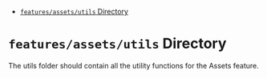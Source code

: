 <!-- START doctoc generated TOC please keep comment here to allow auto update -->
<!-- DON'T EDIT THIS SECTION, INSTEAD RE-RUN doctoc TO UPDATE -->

- [`features/assets/utils` Directory](#featuresassetsutils-directory)

<!-- END doctoc generated TOC please keep comment here to allow auto update -->

# `features/assets/utils` Directory

The utils folder should contain all the utility functions for the Assets feature.
